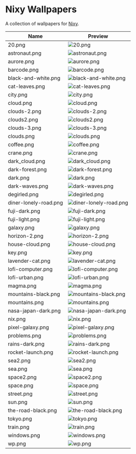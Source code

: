 # Nixy Wallpapers

A collection of wallpapers for
[Nixy](https://github.com/anotherhadi/nixy).

| Name                  | Preview                                           |
|-----------------------|---------------------------------------------------|
| 20.png                | ![20.png](./20.png)                               |
| astronaut.png         | ![astronaut.png](./astronaut.png)                 |
| aurore.png            | ![aurore.png](./aurore.png)                       |
| barcode.png           | ![barcode.png](./barcode.png)                     |
| black-and-white.png   | ![black-and-white.png](./black-and-white.png)     |
| cat-leaves.png        | ![cat-leaves.png](./cat-leaves.png)               |
| city.png              | ![city.png](./city.png)                           |
| cloud.png             | ![cloud.png](./cloud.png)                         |
| clouds-2.png          | ![clouds-2.png](./clouds-2.png)                   |
| clouds2.png           | ![clouds2.png](./clouds2.png)                     |
| clouds-3.png          | ![clouds-3.png](./clouds-3.png)                   |
| clouds.png            | ![clouds.png](./clouds.png)                       |
| coffee.png            | ![coffee.png](./coffee.png)                       |
| crane.png             | ![crane.png](./crane.png)                         |
| dark_cloud.png        | ![dark_cloud.png](./dark_cloud.png)               |
| dark-forest.png       | ![dark-forest.png](./dark-forest.png)             |
| dark.png              | ![dark.png](./dark.png)                           |
| dark-waves.png        | ![dark-waves.png](./dark-waves.png)               |
| degirled.png          | ![degirled.png](./degirled.png)                   |
| diner-lonely-road.png | ![diner-lonely-road.png](./diner-lonely-road.png) |
| fuji-dark.png         | ![fuji-dark.png](./fuji-dark.png)                 |
| fuji-light.png        | ![fuji-light.png](./fuji-light.png)               |
| galaxy.png            | ![galaxy.png](./galaxy.png)                       |
| horizon-2.png         | ![horizon-2.png](./horizon-2.png)                 |
| house-cloud.png       | ![house-cloud.png](./house-cloud.png)             |
| key.png               | ![key.png](./key.png)                             |
| lavender-cat.png      | ![lavender-cat.png](./lavender-cat.png)           |
| lofi-computer.png     | ![lofi-computer.png](./lofi-computer.png)         |
| lofi-urban.png        | ![lofi-urban.png](./lofi-urban.png)               |
| magma.png             | ![magma.png](./magma.png)                         |
| mountains-black.png   | ![mountains-black.png](./mountains-black.png)     |
| mountains.png         | ![mountains.png](./mountains.png)                 |
| nasa-japan-dark.png   | ![nasa-japan-dark.png](./nasa-japan-dark.png)     |
| nix.png               | ![nix.png](./nix.png)                             |
| pixel-galaxy.png      | ![pixel-galaxy.png](./pixel-galaxy.png)           |
| problems.png          | ![problems.png](./problems.png)                   |
| rains-dark.png        | ![rains-dark.png](./rains-dark.png)               |
| rocket-launch.png     | ![rocket-launch.png](./rocket-launch.png)         |
| sea2.png              | ![sea2.png](./sea2.png)                           |
| sea.png               | ![sea.png](./sea.png)                             |
| space2.png            | ![space2.png](./space2.png)                       |
| space.png             | ![space.png](./space.png)                         |
| street.png            | ![street.png](./street.png)                       |
| sun.png               | ![sun.png](./sun.png)                             |
| the-road-black.png    | ![the-road-black.png](./the-road-black.png)       |
| tokyo.png             | ![tokyo.png](./tokyo.png)                         |
| train.png             | ![train.png](./train.png)                         |
| windows.png           | ![windows.png](./windows.png)                     |
| wp.png                | ![wp.png](./wp.png)                               |
